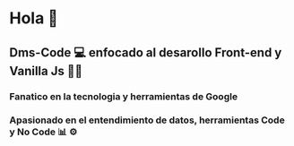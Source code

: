 # Hola 👋

## Dms-Code 💻 enfocado al desarollo Front-end y Vanilla Js 💛🍦 
### Fanatico en la tecnologia y herramientas de Google
### Apasionado en el entendimiento de datos, herramientas Code y No Code 📊 ⚙️

<!--
**Dms-Codee/dms-codee** is a ✨ _special_ ✨ repository because its `README.md` (this file) appears on your GitHub profile.

Here are some ideas to get you started:

- 🔭 I’m currently working on ...
- 🌱 I’m currently learning ...
- 👯 I’m looking to collaborate on ...
- 🤔 I’m looking for help with ...
- 💬 Ask me about ...
- 📫 How to reach me: ...
- 😄 Pronouns: ...
- ⚡ Fun fact: ...
-->
